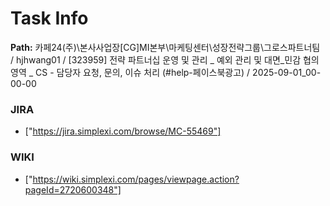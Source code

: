 # Task Info

**Path:** 카페24(주)\본사사업장\[CG]MI본부\마케팅센터\성장전략그룹\그로스파트너팀 / hjhwang01 / [323959] 전략 파트너십 운영 및 관리 _ 예외 관리 및 대면_민감 협의 영역 _ CS - 담당자 요청, 문의, 이슈 처리 (#help-페이스북광고) / 2025-09-01_00-00-00

### JIRA
- ["https://jira.simplexi.com/browse/MC-55469"]

### WIKI
- ["https://wiki.simplexi.com/pages/viewpage.action?pageId=2720600348"]


